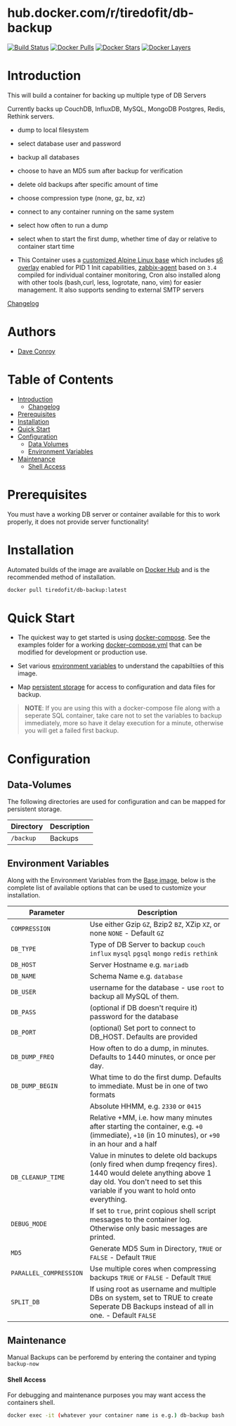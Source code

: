 # hub.docker.com/r/tiredofit/db-backup


[![Build Status](https://img.shields.io/docker/build/tiredofit/db-backup.svg)](https://hub.docker.com/r/tiredofit/db-backup)
[![Docker Pulls](https://img.shields.io/docker/pulls/tiredofit/db-backup.svg)](https://hub.docker.com/r/tiredofit/db-backup)
[![Docker Stars](https://img.shields.io/docker/stars/tiredofit/db-backup.svg)](https://hub.docker.com/r/tiredofit/db-backup)
[![Docker Layers](https://images.microbadger.com/badges/image/tiredofit/db-backup.svg)](https://microbadger.com/images/tiredofit/db-backup)


# Introduction

This will build a container for backing up multiple type of DB Servers

Currently backs up CouchDB, InfluxDB, MySQL, MongoDB Postgres, Redis, Rethink servers.

* dump to local filesystem
* select database user and password
* backup all databases
* choose to have an MD5 sum after backup for verification
* delete old backups after specific amount of time
* choose compression type (none, gz, bz, xz)
* connect to any container running on the same system
* select how often to run a dump
* select when to start the first dump, whether time of day or relative to container start time

* This Container uses a [customized Alpine Linux base](https://hub.docker.com/r/tiredofit/alpine) which includes [s6 overlay](https://github.com/just-containers/s6-overlay) enabled for PID 1 Init capabilities, [zabbix-agent](https://zabbix.org) based on `3.4` compiled for individual container monitoring, Cron also installed along with other tools (bash,curl, less, logrotate, nano, vim) for easier management. It also supports sending to external SMTP servers

[Changelog](CHANGELOG.md)

# Authors

- [Dave Conroy](https://github.com/tiredofit)

# Table of Contents

- [Introduction](#introduction)
    - [Changelog](CHANGELOG.md)
- [Prerequisites](#prerequisites)
- [Installation](#installation)
- [Quick Start](#quick-start)
- [Configuration](#configuration)
    - [Data Volumes](#data-volumes)
    - [Environment Variables](#environmentvariables)
- [Maintenance](#maintenance)
    - [Shell Access](#shell-access)

# Prerequisites

You must have a working DB server or container available for this to work properly, it does not provide server functionality!


# Installation

Automated builds of the image are available on [Docker Hub](https://hub.docker.com/r/tiredofit/db-backup) and is the recommended
method of installation.


```bash
docker pull tiredofit/db-backup:latest
```

# Quick Start

* The quickest way to get started is using [docker-compose](https://docs.docker.com/compose/). See the examples folder for a working [docker-compose.yml](examples/docker-compose.yml) that can be modified for development or production use.

* Set various [environment variables](#environment-variables) to understand the capabiltiies of this image.
* Map [persistent storage](#data-volumes) for access to configuration and data files for backup.

> **NOTE**: If you are using this with a docker-compose file along with a seperate SQL container, take care not to set the variables to backup immediately, more so have it delay execution for a minute, otherwise you will get a failed first backup.

# Configuration

## Data-Volumes

The following directories are used for configuration and can be mapped for persistent storage.

| Directory | Description |
|-----------|-------------|
| `/backup` | Backups |


## Environment Variables

Along with the Environment Variables from the [Base image](https://hub.docker.com/r/tiredofit/alpine), below is the complete list of available options that can be used to customize your installation.


| Parameter | Description |
|-----------|-------------|
| `COMPRESSION` | Use either Gzip `GZ`, Bzip2 `BZ`, XZip `XZ`, or none `NONE` - Default `GZ`
| `DB_TYPE` | Type of DB Server to backup `couch` `influx` `mysql` `pgsql` `mongo` `redis` `rethink`
| `DB_HOST` | Server Hostname e.g. `mariadb`
| `DB_NAME` | Schema Name e.g. `database`
| `DB_USER` | username for the database - use `root` to backup all MySQL of them.
| `DB_PASS` | (optional if DB doesn't require it) password for the database
| `DB_PORT` | (optional) Set port to connect to DB_HOST. Defaults are provided
| `DB_DUMP_FREQ` | How often to do a dump, in minutes. Defaults to 1440 minutes, or once per day.
| `DB_DUMP_BEGIN` | What time to do the first dump. Defaults to immediate. Must be in one of two formats
| | Absolute HHMM, e.g. `2330` or `0415`
| | Relative +MM, i.e. how many minutes after starting the container, e.g. `+0` (immediate), `+10` (in 10 minutes), or `+90` in an hour and a half
| `DB_CLEANUP_TIME` | Value in minutes to delete old backups (only fired when dump freqency fires). 1440 would delete anything above 1 day old. You don't need to set this variable if you want to hold onto everything.
| `DEBUG_MODE` | If set to `true`, print copious shell script messages to the container log. Otherwise only basic messages are printed.
| `MD5` | Generate MD5 Sum in Directory, `TRUE` or `FALSE` - Default `TRUE`
| `PARALLEL_COMPRESSION` | Use multiple cores when compressing backups `TRUE` or `FALSE` - Default `TRUE` |
| `SPLIT_DB` | If using root as username and multiple DBs on system, set to TRUE to create Seperate DB Backups instead of all in one. - Default `FALSE` |


## Maintenance

Manual Backups can be perforemd by entering the container and typing `backup-now`

#### Shell Access

For debugging and maintenance purposes you may want access the containers shell.

```bash
docker exec -it (whatever your container name is e.g.) db-backup bash
```


